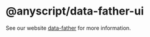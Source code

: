 # @anyscript/data-father-ui

See our website [data-father](https://github.com/anyscript-dev/data-father) for more information.